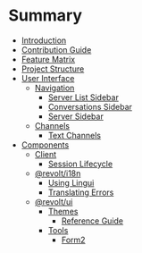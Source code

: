 # Summary

- [Introduction](./hello.md)
- [Contribution Guide](./contribution-guide.md)
- [Feature Matrix](./feature-matrix.md)
- [Project Structure]()
- [User Interface]()
  - [Navigation]()
    - [Server List Sidebar]()
    - [Conversations Sidebar](./user-interface/navigation/conversations.md)
    - [Server Sidebar](./user-interface/navigation/server-sidebar.md)
  - [Channels]()
    - [Text Channels](./user-interface/channels/text-channels.md)
- [Components]()
  - [Client]()
    - [Session Lifecycle](./components/client/session-lifecycle.md)
  - [@revolt/i18n]()
    - [Using Lingui](./components/i18n/using-lingui.md)
    - [Translating Errors](./components/i18n/translating-errors.md)
  - [@revolt/ui]()
    - [Themes]()
      - [Reference Guide](./components/ui/themes/reference.md)
    - [Tools]()
      - [Form2](./components/ui/tools/form2.md)
